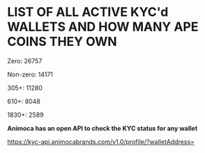 # LIST OF ALL ACTIVE KYC'd WALLETS AND HOW MANY APE COINS THEY OWN

Zero: 26757

Non-zero: 14171

305+: 11280

610+: 8048

1830+: 2589

**Animoca has an open API to check the KYC status for any wallet**

https://kyc-api.animocabrands.com/v1.0/profile/?walletAddress=